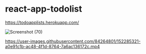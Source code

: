 # react-app-todolist
https://todoapplists.herokuapp.com/


![Screenshot (70)](https://user-images.githubusercontent.com/84264801/152283107-9cf9fc55-25d6-4a6a-8316-0c60b1e02b1d.png)

https://user-images.githubusercontent.com/84264801/152285321-a0e91c1b-ac48-4f1d-8764-7a6ac136172c.mp4

